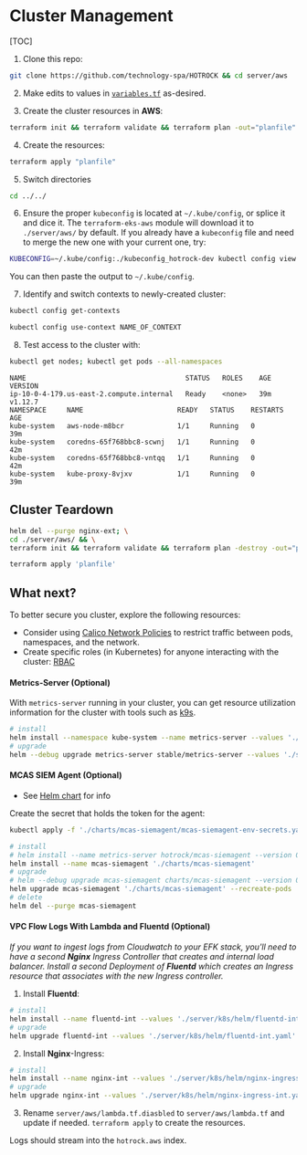 # Cluster Management

[TOC]

1. Clone this repo:

```bash
git clone https://github.com/technology-spa/HOTROCK && cd server/aws
```

2. Make edits to values in [`variables.tf`](../../server/aws/variables.tf) as-desired.

3. Create the cluster resources in **AWS**:

```bash
terraform init && terraform validate && terraform plan -out="planfile" -detailed-exitcode
```

4. Create the resources:

```bash
terraform apply "planfile"
```

5. Switch directories

```bash
cd ../../
```

6. Ensure the proper `kubeconfig` is located at `~/.kube/config`, or splice it and dice it. The `terraform-eks-aws` module will download it to `./server/aws/` by default. If you already have a `kubeconfig` file and need to merge the new one with your current one, try:

```bash
KUBECONFIG=~/.kube/config:./kubeconfig_hotrock-dev kubectl config view --flatten
```

You can then paste the output to `~/.kube/config`.

7. Identify and switch contexts to newly-created cluster:

```bash
kubectl config get-contexts
```

```bash
kubectl config use-context NAME_OF_CONTEXT
```

8. Test access to the cluster with:

```bash
kubectl get nodes; kubectl get pods --all-namespaces
```

```
NAME                                       STATUS   ROLES    AGE   VERSION
ip-10-0-4-179.us-east-2.compute.internal   Ready    <none>   39m   v1.12.7
NAMESPACE     NAME                       READY   STATUS    RESTARTS   AGE
kube-system   aws-node-m8bcr             1/1     Running   0          39m
kube-system   coredns-65f768bbc8-scwnj   1/1     Running   0          42m
kube-system   coredns-65f768bbc8-vntqq   1/1     Running   0          42m
kube-system   kube-proxy-8vjxv           1/1     Running   0          39m
```

## Cluster Teardown

```bash
helm del --purge nginx-ext; \
cd ./server/aws/ && \
terraform init && terraform validate && terraform plan -destroy -out="planfile" -detailed-exitcode
```

```bash
terraform apply 'planfile'
```

## What next?

To better secure you cluster, explore the following resources:

+ Consider using [Calico Network Policies](https://github.com/projectcalico/calico/blob/master/v3.1/getting-started/kubernetes/tutorials/advanced-policy.md) to restrict traffic between pods, namespaces, and the network.
+ Create specific roles (in Kubernetes) for anyone interacting with the cluster: [RBAC](https://kubernetes.io/docs/reference/access-authn-authz/rbac/)

#### Metrics-Server (Optional)

With `metrics-server` running in your cluster, you can get resource utilization information for the cluster with tools such as [k9s](https://github.com/derailed/k9s/).

```bash
# install
helm install --namespace kube-system --name metrics-server --values './server/k8s/helm/metrics-server.yaml' stable/metrics-server --version 2.8.1
# upgrade
helm --debug upgrade metrics-server stable/metrics-server --values './server/k8s/helm/metrics-server.yaml' --recreate-pods
```

#### MCAS SIEM Agent (Optional)

+ See [Helm chart](https://github.com/technology-spa/HOTROCK/charts/mcas-siemagent) for info

Create the secret that holds the token for the agent:

```bash
kubectl apply -f './charts/mcas-siemagent/mcas-siemagent-env-secrets.yaml'
```

```bash
# install
# helm install --name metrics-server hotrock/mcas-siemagent --version 0.1.0
helm install --name mcas-siemagent './charts/mcas-siemagent'
# upgrade
# helm --debug upgrade mcas-siemagent charts/mcas-siemagent --version 0.1.0 --recreate-pods
helm upgrade mcas-siemagent './charts/mcas-siemagent' --recreate-pods
# delete
helm del --purge mcas-siemagent
```

#### VPC Flow Logs With Lambda and Fluentd (Optional)

*If you want to ingest logs from Cloudwatch to your EFK stack, you'll need to have a second **Nginx** Ingress Controller that creates and internal load balancer. Install a second Deployment of **Fluentd** which creates an Ingress resource that associates with the new Ingress controller.*

1. Install **Fluentd**:

```bash
# install
helm install --name fluentd-int --values './server/k8s/helm/fluentd-int.yaml' stable/fluentd --version 1.10.0
# upgrade
helm upgrade fluentd-int --values './server/k8s/helm/fluentd-int.yaml' stable/fluentd --version 1.10.0
```

2. Install **Nginx**-Ingress:

```bash
# install
helm install --name nginx-int --values './server/k8s/helm/nginx-ingress-int.yaml' stable/nginx-ingress --version 1.6.18
# upgrade
helm upgrade nginx-int --values './server/k8s/helm/nginx-ingress-int.yaml' stable/nginx-ingress --version 1.6.18
```

3. Rename `server/aws/lambda.tf.diasbled` to `server/aws/lambda.tf` and update if needed. `terraform apply` to create the resources.

Logs should stream into the `hotrock.aws` index.
